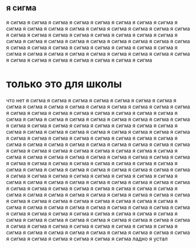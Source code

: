 ## я сигма 
я сигма я сигма я сигма я сигма я сигма я сигма я сигма я сигма я сигма я сигма я сигма я сигма я сигма я сигма я сигма я сигма я сигма я сигма я сигма я сигма я сигма я сигма я сигма я сигма я сигма я сигма я сигма я сигма я сигма я сигма я сигма я сигма я сигма я сигма я сигма я сигма я сигма я сигма я сигма я сигма я сигма я сигма я сигма я сигма я сигма я сигма я сигма я сигма я сигма я сигма я сигма я сигма я сигма я сигма я сигма я сигма я сигма я сигма 

# только это для школы
что нет я сигма я сигма я сигма я сигма я сигма я сигма я сигма я сигма я сигма я сигма я сигма я сигма я сигма я сигма я сигма я сигма я сигма я сигма я сигма я сигма я сигма я сигма я сигма я сигма я сигма я сигма я сигма я сигма я сигма я сигма я сигма я сигма я сигма я сигма я сигма я сигма я сигма я сигма я сигма я сигма я сигма я сигма я сигма я сигма я сигма я сигма я сигма я сигма я сигма я сигма я сигма я сигма я сигма я сигма я сигма я сигма я сигма я сигма я сигма я сигма я сигма я сигма я сигма я сигма я сигма я сигма я сигма я сигма я сигма я сигма я сигма я сигма я сигма я сигма я сигма я сигма я сигма я сигма я сигма я сигма я сигма я сигма я сигма я сигма я сигма я сигма я сигма я сигма я сигма я сигма я сигма я сигма я сигма я сигма я сигма я сигма я сигма я сигма я сигма я сигма я сигма я сигма я сигма я сигма я сигма я сигма я сигма я сигма я сигма я сигма я сигма я сигма я сигма я сигма я сигма я сигма я сигма я сигма я сигма я сигма я сигма я сигма я сигма я сигма я сигма я сигма я сигма я сигма я сигма я сигма я сигма я сигма я сигма я сигма я сигма я сигма я сигма я сигма я сигма я сигма я сигма я сигма я сигма я сигма я сигма я сигма я сигма я сигма я сигма я сигма я сигма я сигма я сигма я сигма я сигма я сигма я сигма я сигма я сигма я сигма я сигма я сигма я сигма я сигма я сигма я сигма я сигма я сигма я сигма я сигма я сигма я сигма я сигма я сигма я сигма я сигма я сигма я сигма я сигма я сигма я сигма я сигма я сигма я сигма я сигма я сигма я сигма я сигма я сигма я сигма я сигма я сигма  ладно я устал
